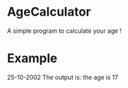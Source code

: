 # AgeCalculator
A simple program to calculate your age !

# Example
25-10-2002
The output is: the age is 17
